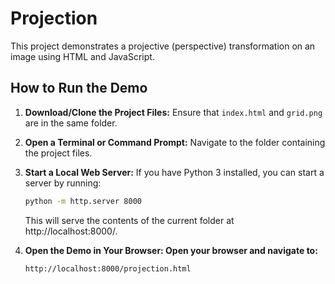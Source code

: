 # Projection

This project demonstrates a projective (perspective) transformation on an image using HTML and JavaScript.

## How to Run the Demo

1. **Download/Clone the Project Files:**
   Ensure that `index.html` and `grid.png` are in the same folder.

2. **Open a Terminal or Command Prompt:**
   Navigate to the folder containing the project files.

3. **Start a Local Web Server:**
   If you have Python 3 installed, you can start a server by running:
   ```bash
   python -m http.server 8000
   ```
   This will serve the contents of the current folder at http://localhost:8000/.

4. **Open the Demo in Your Browser: Open your browser and navigate to:**
   ```bash
   http://localhost:8000/projection.html
   ```
   
